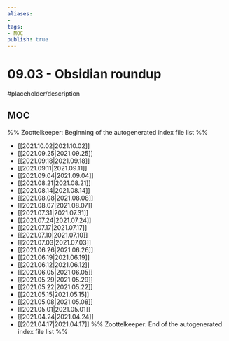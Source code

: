 ```yaml
---
aliases:
- 
tags:
- MOC
publish: true
---
```


# 09.03 - Obsidian roundup

#placeholder/description 

## MOC

%% Zoottelkeeper: Beginning of the autogenerated index file list  %%
- [[2021.10.02|2021.10.02]]
- [[2021.09.25|2021.09.25]]
- [[2021.09.18|2021.09.18]]
- [[2021.09.11|2021.09.11]]
- [[2021.09.04|2021.09.04]]
- [[2021.08.21|2021.08.21]]
- [[2021.08.14|2021.08.14]]
- [[2021.08.08|2021.08.08]]
- [[2021.08.07|2021.08.07]]
- [[2021.07.31|2021.07.31]]
- [[2021.07.24|2021.07.24]]
- [[2021.07.17|2021.07.17]]
- [[2021.07.10|2021.07.10]]
- [[2021.07.03|2021.07.03]]
- [[2021.06.26|2021.06.26]]
- [[2021.06.19|2021.06.19]]
- [[2021.06.12|2021.06.12]]
- [[2021.06.05|2021.06.05]]
- [[2021.05.29|2021.05.29]]
- [[2021.05.22|2021.05.22]]
- [[2021.05.15|2021.05.15]]
- [[2021.05.08|2021.05.08]]
- [[2021.05.01|2021.05.01]]
- [[2021.04.24|2021.04.24]]
- [[2021.04.17|2021.04.17]]
%% Zoottelkeeper: End of the autogenerated index file list  %%
